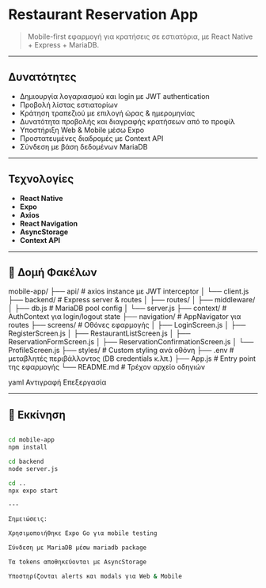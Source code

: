 # Restaurant Reservation App

> Mobile-first εφαρμογή για κρατήσεις σε εστιατόρια, με React Native + Express + MariaDB.

---

## Δυνατότητες

- Δημιουργία λογαριασμού και login με JWT authentication  
- Προβολή λίστας εστιατορίων  
- Κράτηση τραπεζιού με επιλογή ώρας & ημερομηνίας  
- Δυνατότητα προβολής και διαγραφής κρατήσεων από το προφίλ  
- Υποστήριξη Web & Mobile μέσω Expo  
- Προστατευμένες διαδρομές με Context API  
- Σύνδεση με βάση δεδομένων MariaDB  

---

## Τεχνολογίες

- **React Native**
- **Expo**
- **Axios**
- **React Navigation**
- **AsyncStorage**
- **Context API**

---

## 📂 Δομή Φακέλων
mobile-app/
├── api/ # axios instance με JWT interceptor
│ └── client.js
├── backend/ # Express server & routes
│ ├── routes/
│ ├── middleware/
│ ├── db.js # MariaDB pool config
│ └── server.js
├── context/ # AuthContext για login/logout state
├── navigation/ # AppNavigator για routes
├── screens/ # Οθόνες εφαρμογής
│ ├── LoginScreen.js
│ ├── RegisterScreen.js
│ ├── RestaurantListScreen.js
│ ├── ReservationFormScreen.js
│ ├── ReservationConfirmationScreen.js
│ └── ProfileScreen.js
├── styles/ # Custom styling ανά οθόνη
├── .env # μεταβλητές περιβάλλοντος (DB credentials κ.λπ.)
├── App.js # Entry point της εφαρμογής
└── README.md # Τρέχον αρχείο οδηγιών

yaml
Αντιγραφή
Επεξεργασία

---

## 🚀 Εκκίνηση

```bash

cd mobile-app
npm install

cd backend
node server.js

cd ..
npx expo start

---

Σημειώσεις:

Χρησιμοποιήθηκε Expo Go για mobile testing

Σύνδεση με MariaDB μέσω mariadb package

Τα tokens αποθηκεύονται με AsyncStorage

Υποστηρίζονται alerts και modals για Web & Mobile

